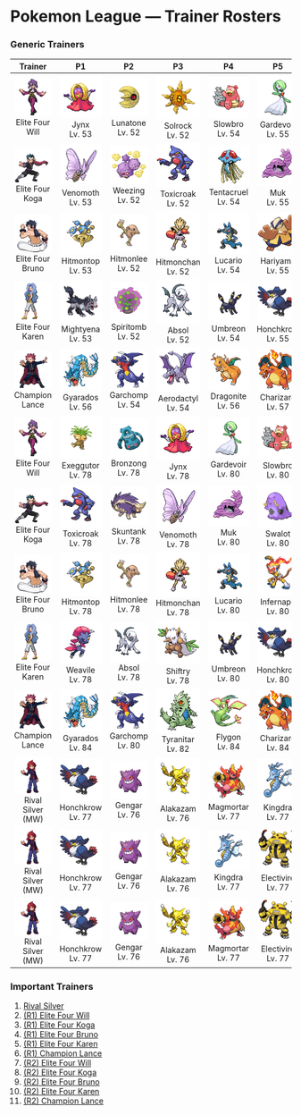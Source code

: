 # Pokemon League — Trainer Rosters

### Generic Trainers

| Trainer | P1 | P2 | P3 | P4 | P5 | P6 |
|:-------:|:--:|:--:|:--:|:--:|:--:|:--:|
| ![Elite Four Will](../../assets/important_trainers/will.png "Elite Four Will")<br>Elite Four Will | ![Jynx](../../assets/sprites/jynx/front.gif "Jynx: It speaks a language similar to that of humans. However, it seems to use dancing to communicate.")<br>Jynx<br>Lv. 53 | ![Lunatone](../../assets/sprites/lunatone/front.gif "Lunatone: It was discovered at the site of a meteor strike 40 years ago. Its stare can lull its foes to sleep.")<br>Lunatone<br>Lv. 52 | ![Solrock](../../assets/sprites/solrock/front.gif "Solrock: When it rotates itself, it gives off light similar to the sun, thus blinding its foes.")<br>Solrock<br>Lv. 52 | ![Slowbro](../../assets/sprites/slowbro/front.gif "Slowbro: Naturally dull to begin with, it lost its ability to feel pain due to SHELLDER’s seeping poison.")<br>Slowbro<br>Lv. 54 | ![Gardevoir](../../assets/sprites/gardevoir/front.gif "Gardevoir: It unleashes psychokinetic energy at full power when protecting a Trainer it has bonded closely with.")<br>Gardevoir<br>Lv. 55 | ![Xatu](../../assets/sprites/xatu/front.gif "Xatu: In South America, it is said that its right eye sees the future and its left eye views the past.")<br>Xatu<br>Lv. 55 |
| ![Elite Four Koga](../../assets/important_trainers/koga.png "Elite Four Koga")<br>Elite Four Koga | ![Venomoth](../../assets/sprites/venomoth/front.gif "Venomoth: The powder on its wings is poisonous if it is dark in hue. If it is light in hue, it causes paralysis.")<br>Venomoth<br>Lv. 53 | ![Weezing](../../assets/sprites/weezing/front.gif "Weezing: Top-grade perfume is made using its internal poison gases by diluting them to the highest level.")<br>Weezing<br>Lv. 52 | ![Toxicroak](../../assets/sprites/toxicroak/front.gif "Toxicroak: Swaying and dodging the attacks of its foes, it weaves its flexible body in close, then lunges out with its poisonous claws.")<br>Toxicroak<br>Lv. 52 | ![Tentacruel](../../assets/sprites/tentacruel/front.gif "Tentacruel: In battle, it extends all 80 of its tentacles to entrap its opponent inside a poisonous net.")<br>Tentacruel<br>Lv. 54 | ![Muk](../../assets/sprites/muk/front.gif "Muk: Its body is made of a powerful poison. Touching it accidentally will cause a fever that requires bed rest.")<br>Muk<br>Lv. 55 | ![Crobat](../../assets/sprites/crobat/front.gif "Crobat: The development of wings on its legs enables it to fly fast but also makes it tough to stop and rest.")<br>Crobat<br>Lv. 55 |
| ![Elite Four Bruno](../../assets/important_trainers/bruno.png "Elite Four Bruno")<br>Elite Four Bruno | ![Hitmontop](../../assets/sprites/hitmontop/front.gif "Hitmontop: It launches kicks while spinning. If it spins at high speed, it may bore its way into the ground.")<br>Hitmontop<br>Lv. 53 | ![Hitmonlee](../../assets/sprites/hitmonlee/front.gif "Hitmonlee: If it starts kicking repeatedly, both legs will stretch even longer to strike a fleeing foe.")<br>Hitmonlee<br>Lv. 52 | ![Hitmonchan](../../assets/sprites/hitmonchan/front.gif "Hitmonchan: Its punches slice the air. They are launched at such high speed, even a slight graze could cause a burn.")<br>Hitmonchan<br>Lv. 52 | ![Lucario](../../assets/sprites/lucario/front.gif "Lucario: It’s said that no foe can remain invisible to LUCARIO, since it can detect auras. Even foes it could not otherwise see.")<br>Lucario<br>Lv. 54 | ![Hariyama](../../assets/sprites/hariyama/front.gif "Hariyama: It loves challenging others to tests of strength. It has the power to stop a train with a slap.")<br>Hariyama<br>Lv. 55 | ![Machamp](../../assets/sprites/machamp/front.gif "Machamp: It uses its four powerful arms to pin the limbs of its foe, then throws the victim over the horizon.")<br>Machamp<br>Lv. 55 |
| ![Elite Four Karen](../../assets/important_trainers/karen.png "Elite Four Karen")<br>Elite Four Karen | ![Mightyena](../../assets/sprites/mightyena/front.gif "Mightyena: It chases down prey in a pack of around ten. They defeat foes with perfectly coordinated teamwork.")<br>Mightyena<br>Lv. 53 | ![Spiritomb](../../assets/sprites/spiritomb/front.gif "Spiritomb: It was formed by uniting 108 spirits. It has been bound to the Odd Keystone to keep it from doing any mischief.")<br>Spiritomb<br>Lv. 52 | ![Absol](../../assets/sprites/absol/front.gif "Absol: It has the ability to foretell natural disasters. Its life span is over a hundred years.")<br>Absol<br>Lv. 52 | ![Umbreon](../../assets/sprites/umbreon/front.gif "Umbreon: When darkness falls, the rings on the body begin to glow, striking fear in the hearts of anyone nearby.")<br>Umbreon<br>Lv. 54 | ![Honchkrow](../../assets/sprites/honchkrow/front.gif "Honchkrow: It is merciless by nature. It is said that it never forgives the mistakes of its MURKROW followers.")<br>Honchkrow<br>Lv. 55 | ![Houndoom](../../assets/sprites/houndoom/front.gif "Houndoom: Upon hearing its eerie howls, other Pokémon get the shivers and head straight back to their nests.")<br>Houndoom<br>Lv. 55 |
| ![Champion Lance](../../assets/important_trainers/lance.png "Champion Lance")<br>Champion Lance | ![Gyarados](../../assets/sprites/gyarados/front.gif "Gyarados: Once it appears, it goes on a rampage. It remains enraged until it demolishes everything around it.")<br>Gyarados<br>Lv. 56 | ![Garchomp](../../assets/sprites/garchomp/front.gif "Garchomp: Its body is covered in fine scales that reduce drag, enabling it to fly at high speeds.")<br>Garchomp<br>Lv. 54 | ![Aerodactyl](../../assets/sprites/aerodactyl/front.gif "Aerodactyl: This vicious Pokémon is said to have flown in ancient skies while shrieking high-pitched cries.")<br>Aerodactyl<br>Lv. 54 | ![Dragonite](../../assets/sprites/dragonite/front.gif "Dragonite: This marine Pokémon has an impressive build that lets it freely fly over raging seas without trouble.")<br>Dragonite<br>Lv. 56 | ![Charizard](../../assets/sprites/charizard/front.gif "Charizard: Breathing intense, hot flames, it can melt almost anything. Its breath inflicts terrible pain on enemies.")<br>Charizard<br>Lv. 57 | ![Dragonite](../../assets/sprites/dragonite/front.gif "Dragonite: This marine Pokémon has an impressive build that lets it freely fly over raging seas without trouble.")<br>Dragonite<br>Lv. 60 |
| ![Elite Four Will](../../assets/important_trainers/will.png "Elite Four Will")<br>Elite Four Will | ![Exeggutor](../../assets/sprites/exeggutor/front.gif "Exeggutor: If a head drops off, it emits a telepathic call in search of others to form an EXEGGCUTE cluster.")<br>Exeggutor<br>Lv. 78 | ![Bronzong](../../assets/sprites/bronzong/front.gif "Bronzong: Ancient people believed that petitioning BRONZONG for rain was the way to make crops grow.")<br>Bronzong<br>Lv. 78 | ![Jynx](../../assets/sprites/jynx/front.gif "Jynx: It speaks a language similar to that of humans. However, it seems to use dancing to communicate.")<br>Jynx<br>Lv. 78 | ![Gardevoir](../../assets/sprites/gardevoir/front.gif "Gardevoir: It unleashes psychokinetic energy at full power when protecting a Trainer it has bonded closely with.")<br>Gardevoir<br>Lv. 80 | ![Slowbro](../../assets/sprites/slowbro/front.gif "Slowbro: Naturally dull to begin with, it lost its ability to feel pain due to SHELLDER’s seeping poison.")<br>Slowbro<br>Lv. 80 | ![Xatu](../../assets/sprites/xatu/front.gif "Xatu: In South America, it is said that its right eye sees the future and its left eye views the past.")<br>Xatu<br>Lv. 81 |
| ![Elite Four Koga](../../assets/important_trainers/koga.png "Elite Four Koga")<br>Elite Four Koga | ![Toxicroak](../../assets/sprites/toxicroak/front.gif "Toxicroak: Swaying and dodging the attacks of its foes, it weaves its flexible body in close, then lunges out with its poisonous claws.")<br>Toxicroak<br>Lv. 78 | ![Skuntank](../../assets/sprites/skuntank/front.gif "Skuntank: It attacks by spraying a repugnant fluid from its tail, but the stench dulls after a few squirts.")<br>Skuntank<br>Lv. 78 | ![Venomoth](../../assets/sprites/venomoth/front.gif "Venomoth: The powder on its wings is poisonous if it is dark in hue. If it is light in hue, it causes paralysis.")<br>Venomoth<br>Lv. 78 | ![Muk](../../assets/sprites/muk/front.gif "Muk: Its body is made of a powerful poison. Touching it accidentally will cause a fever that requires bed rest.")<br>Muk<br>Lv. 80 | ![Swalot](../../assets/sprites/swalot/front.gif "Swalot: It gulps anything that fits in its mouth. Its special enzymes can dissolve anything.")<br>Swalot<br>Lv. 80 | ![Crobat](../../assets/sprites/crobat/front.gif "Crobat: The development of wings on its legs enables it to fly fast but also makes it tough to stop and rest.")<br>Crobat<br>Lv. 81 |
| ![Elite Four Bruno](../../assets/important_trainers/bruno.png "Elite Four Bruno")<br>Elite Four Bruno | ![Hitmontop](../../assets/sprites/hitmontop/front.gif "Hitmontop: It launches kicks while spinning. If it spins at high speed, it may bore its way into the ground.")<br>Hitmontop<br>Lv. 78 | ![Hitmonlee](../../assets/sprites/hitmonlee/front.gif "Hitmonlee: If it starts kicking repeatedly, both legs will stretch even longer to strike a fleeing foe.")<br>Hitmonlee<br>Lv. 78 | ![Hitmonchan](../../assets/sprites/hitmonchan/front.gif "Hitmonchan: Its punches slice the air. They are launched at such high speed, even a slight graze could cause a burn.")<br>Hitmonchan<br>Lv. 78 | ![Lucario](../../assets/sprites/lucario/front.gif "Lucario: It’s said that no foe can remain invisible to LUCARIO, since it can detect auras. Even foes it could not otherwise see.")<br>Lucario<br>Lv. 80 | ![Infernape](../../assets/sprites/infernape/front.gif "Infernape: It tosses its enemies around with agility. It uses all its limbs to fight in its own unique style.")<br>Infernape<br>Lv. 80 | ![Machamp](../../assets/sprites/machamp/front.gif "Machamp: It uses its four powerful arms to pin the limbs of its foe, then throws the victim over the horizon.")<br>Machamp<br>Lv. 81 |
| ![Elite Four Karen](../../assets/important_trainers/karen.png "Elite Four Karen")<br>Elite Four Karen | ![Weavile](../../assets/sprites/weavile/front.gif "Weavile: It lives in snowy regions. It carves patterns in trees with its claws as a signal to others.")<br>Weavile<br>Lv. 78 | ![Absol](../../assets/sprites/absol/front.gif "Absol: It has the ability to foretell natural disasters. Its life span is over a hundred years.")<br>Absol<br>Lv. 78 | ![Shiftry](../../assets/sprites/shiftry/front.gif "Shiftry: It lives quietly in the deep forest. It is said to create chilly winter winds with the fans it holds.")<br>Shiftry<br>Lv. 78 | ![Umbreon](../../assets/sprites/umbreon/front.gif "Umbreon: When darkness falls, the rings on the body begin to glow, striking fear in the hearts of anyone nearby.")<br>Umbreon<br>Lv. 80 | ![Honchkrow](../../assets/sprites/honchkrow/front.gif "Honchkrow: It is merciless by nature. It is said that it never forgives the mistakes of its MURKROW followers.")<br>Honchkrow<br>Lv. 80 | ![Houndoom](../../assets/sprites/houndoom/front.gif "Houndoom: Upon hearing its eerie howls, other Pokémon get the shivers and head straight back to their nests.")<br>Houndoom<br>Lv. 81 |
| ![Champion Lance](../../assets/important_trainers/lance.png "Champion Lance")<br>Champion Lance | ![Gyarados](../../assets/sprites/gyarados/front.gif "Gyarados: Once it appears, it goes on a rampage. It remains enraged until it demolishes everything around it.")<br>Gyarados<br>Lv. 84 | ![Garchomp](../../assets/sprites/garchomp/front.gif "Garchomp: Its body is covered in fine scales that reduce drag, enabling it to fly at high speeds.")<br>Garchomp<br>Lv. 80 | ![Tyranitar](../../assets/sprites/tyranitar/front.gif "Tyranitar: Extremely strong, it can change the landscape. It has an insolent nature that makes it not care about others.")<br>Tyranitar<br>Lv. 82 | ![Flygon](../../assets/sprites/flygon/front.gif "Flygon: It is nicknamed “The Desert Spirit” because the flapping of its wings sounds like a woman singing.")<br>Flygon<br>Lv. 84 | ![Charizard](../../assets/sprites/charizard/front.gif "Charizard: Breathing intense, hot flames, it can melt almost anything. Its breath inflicts terrible pain on enemies.")<br>Charizard<br>Lv. 84 | ![Dragonite](../../assets/sprites/dragonite/front.gif "Dragonite: This marine Pokémon has an impressive build that lets it freely fly over raging seas without trouble.")<br>Dragonite<br>Lv. 88 |
| ![Rival Silver (MW)](../../assets/important_trainers/silver.png "Rival Silver (MW)")<br>Rival Silver (MW) | ![Honchkrow](../../assets/sprites/honchkrow/front.gif "Honchkrow: It is merciless by nature. It is said that it never forgives the mistakes of its MURKROW followers.")<br>Honchkrow<br>Lv. 77 | ![Gengar](../../assets/sprites/gengar/front.gif "Gengar: To steal the life of its target, it slips into the prey’s shadow and silently waits for an opportunity.")<br>Gengar<br>Lv. 76 | ![Alakazam](../../assets/sprites/alakazam/front.gif "Alakazam: Its brain cells multiply continually until it dies. As a result, it remembers everything.")<br>Alakazam<br>Lv. 76 | ![Magmortar](../../assets/sprites/magmortar/front.gif "Magmortar: It blasts fireballs of over 3,600 degrees Fahrenheit out of its arms. Its breath also sears and sizzles.")<br>Magmortar<br>Lv. 77 | ![Kingdra](../../assets/sprites/kingdra/front.gif "Kingdra: It sleeps deep on the ocean floor to build its energy. It is said to cause tornadoes as it wakes.")<br>Kingdra<br>Lv. 77 | ![Meganium](../../assets/sprites/meganium/front.gif "Meganium: MEGANIUM’s breath has the power to revive dead grass and plants. It can make them healthy again.")<br>Meganium<br>Lv. 78 |
| ![Rival Silver (MW)](../../assets/important_trainers/silver.png "Rival Silver (MW)")<br>Rival Silver (MW) | ![Honchkrow](../../assets/sprites/honchkrow/front.gif "Honchkrow: It is merciless by nature. It is said that it never forgives the mistakes of its MURKROW followers.")<br>Honchkrow<br>Lv. 77 | ![Gengar](../../assets/sprites/gengar/front.gif "Gengar: To steal the life of its target, it slips into the prey’s shadow and silently waits for an opportunity.")<br>Gengar<br>Lv. 76 | ![Alakazam](../../assets/sprites/alakazam/front.gif "Alakazam: Its brain cells multiply continually until it dies. As a result, it remembers everything.")<br>Alakazam<br>Lv. 76 | ![Kingdra](../../assets/sprites/kingdra/front.gif "Kingdra: It sleeps deep on the ocean floor to build its energy. It is said to cause tornadoes as it wakes.")<br>Kingdra<br>Lv. 77 | ![Electivire](../../assets/sprites/electivire/front.gif "Electivire: As its electric charge amplifies, blue sparks begin to crackle between its horns.")<br>Electivire<br>Lv. 77 | ![Typhlosion](../../assets/sprites/typhlosion/front.gif "Typhlosion: It has a secret, devastating move. It rubs its blazing fur together to cause huge explosions.")<br>Typhlosion<br>Lv. 78 |
| ![Rival Silver (MW)](../../assets/important_trainers/silver.png "Rival Silver (MW)")<br>Rival Silver (MW) | ![Honchkrow](../../assets/sprites/honchkrow/front.gif "Honchkrow: It is merciless by nature. It is said that it never forgives the mistakes of its MURKROW followers.")<br>Honchkrow<br>Lv. 77 | ![Gengar](../../assets/sprites/gengar/front.gif "Gengar: To steal the life of its target, it slips into the prey’s shadow and silently waits for an opportunity.")<br>Gengar<br>Lv. 76 | ![Alakazam](../../assets/sprites/alakazam/front.gif "Alakazam: Its brain cells multiply continually until it dies. As a result, it remembers everything.")<br>Alakazam<br>Lv. 76 | ![Magmortar](../../assets/sprites/magmortar/front.gif "Magmortar: It blasts fireballs of over 3,600 degrees Fahrenheit out of its arms. Its breath also sears and sizzles.")<br>Magmortar<br>Lv. 77 | ![Electivire](../../assets/sprites/electivire/front.gif "Electivire: As its electric charge amplifies, blue sparks begin to crackle between its horns.")<br>Electivire<br>Lv. 77 | ![Feraligatr](../../assets/sprites/feraligatr/front.gif "Feraligatr: It is hard for it to support its weight out of water, so it sometimes gets down on all fours. But it moves fast.")<br>Feraligatr<br>Lv. 78 |


### Important Trainers

1. [Rival Silver](important_trainers.md#rival-silver)
1. [(R1) Elite Four Will](important_trainers.md#r1-elite-four-will)
1. [(R1) Elite Four Koga](important_trainers.md#r1-elite-four-koga)
1. [(R1) Elite Four Bruno](important_trainers.md#r1-elite-four-bruno)
1. [(R1) Elite Four Karen](important_trainers.md#r1-elite-four-karen)
1. [(R1) Champion Lance](important_trainers.md#r1-champion-lance)
1. [(R2) Elite Four Will](important_trainers.md#r2-elite-four-will)
1. [(R2) Elite Four Koga](important_trainers.md#r2-elite-four-koga)
1. [(R2) Elite Four Bruno](important_trainers.md#r2-elite-four-bruno)
1. [(R2) Elite Four Karen](important_trainers.md#r2-elite-four-karen)
1. [(R2) Champion Lance](important_trainers.md#r2-champion-lance)
